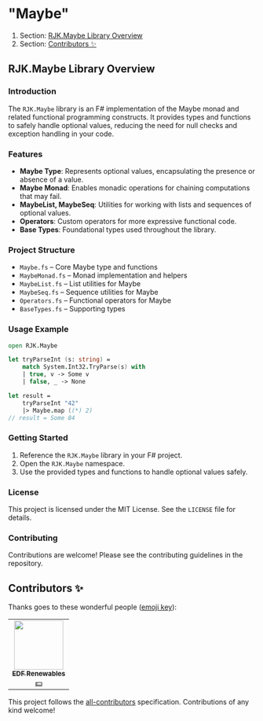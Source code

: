 <!-- GENERATED DOCUMENT DO NOT EDIT! -->
<!-- prettier-ignore-start -->
<!-- markdownlint-disable -->

<!-- Compiled with doculisp https://www.npmjs.com/package/doculisp -->
<!-- Written By: Jason Kerney -->

# "Maybe" #

1. Section: [RJK.Maybe Library Overview](#rjkmaybe-library-overview)
2. Section: [Contributors ✨](#contributors-)

## RJK.Maybe Library Overview ##

### Introduction ###

The `RJK.Maybe` library is an F# implementation of the Maybe monad and related functional programming constructs. It provides types and functions to safely handle optional values, reducing the need for null checks and exception handling in your code.

### Features ###

- **Maybe Type**: Represents optional values, encapsulating the presence or absence of a value.
- **Maybe Monad**: Enables monadic operations for chaining computations that may fail.
- **MaybeList, MaybeSeq**: Utilities for working with lists and sequences of optional values.
- **Operators**: Custom operators for more expressive functional code.
- **Base Types**: Foundational types used throughout the library.

### Project Structure ###

- `Maybe.fs` – Core Maybe type and functions
- `MaybeMonad.fs` – Monad implementation and helpers
- `MaybeList.fs` – List utilities for Maybe
- `MaybeSeq.fs` – Sequence utilities for Maybe
- `Operators.fs` – Functional operators for Maybe
- `BaseTypes.fs` – Supporting types

### Usage Example ###

```fsharp
open RJK.Maybe

let tryParseInt (s: string) =
    match System.Int32.TryParse(s) with
    | true, v -> Some v
    | false, _ -> None

let result =
    tryParseInt "42"
    |> Maybe.map ((*) 2)
// result = Some 84
```

### Getting Started ###

1. Reference the `RJK.Maybe` library in your F# project.
2. Open the `RJK.Maybe` namespace.
3. Use the provided types and functions to handle optional values safely.

### License ###

This project is licensed under the MIT License. See the `LICENSE` file for details.

### Contributing ###

Contributions are welcome! Please see the contributing guidelines in the repository.

## Contributors ✨ ##

Thanks goes to these wonderful people ([emoji key](https://allcontributors.org/docs/en/emoji-key)):

<table>
  <tr>
    <td align="center"><a href="https://github.com/edf-re"><img src="https://avatars.githubusercontent.com/u/13739273?v=4?s=100" width="100px;" alt=""/><br /><sub><b>EDF Renewables</b></sub></a><br /><a href="#financial-edf-re" title="Financial">💵</a></td>
  </tr>
</table>

This project follows the [all-contributors](https://github.com/all-contributors/all-contributors) specification. Contributions of any kind welcome!

<!-- Written By: Jason Kerney -->
<!-- markdownlint-restore -->
<!-- prettier-ignore-end -->
<!-- GENERATED DOCUMENT DO NOT EDIT! -->
